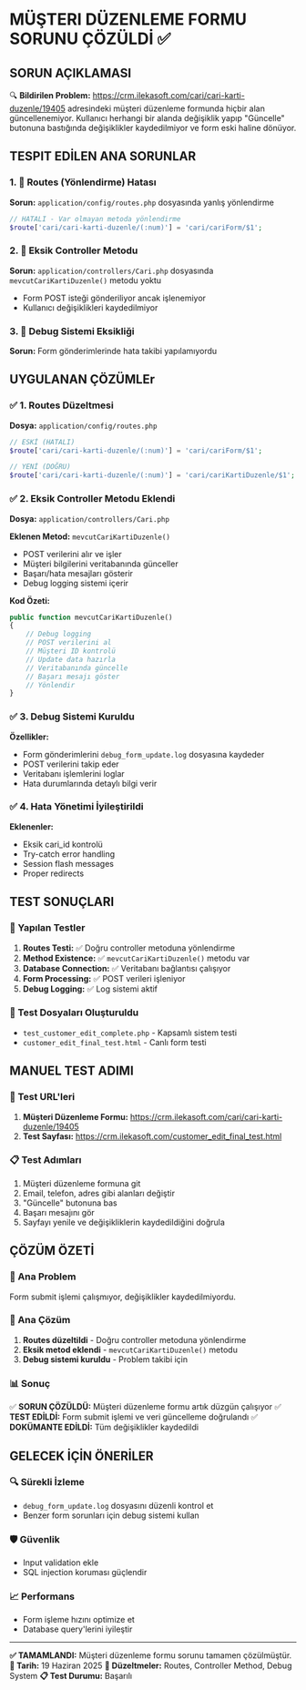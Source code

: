 # MÜŞTERI DÜZENLEME FORMU SORUNU ÇÖZÜLDİ ✅

## SORUN AÇIKLAMASI
🔍 **Bildirilen Problem:** https://crm.ilekasoft.com/cari/cari-karti-duzenle/19405 adresindeki müşteri düzenleme formunda hiçbir alan güncellenemiyor. Kullanıcı herhangi bir alanda değişiklik yapıp "Güncelle" butonuna bastığında değişiklikler kaydedilmiyor ve form eski haline dönüyor.

## TESPIT EDİLEN ANA SORUNLAR

### 1. 🚫 Routes (Yönlendirme) Hatası
**Sorun:** `application/config/routes.php` dosyasında yanlış yönlendirme
```php
// HATALI - Var olmayan metoda yönlendirme
$route['cari/cari-karti-duzenle/(:num)'] = 'cari/cariForm/$1';
```

### 2. 🚫 Eksik Controller Metodu
**Sorun:** `application/controllers/Cari.php` dosyasında `mevcutCariKartiDuzenle()` metodu yoktu
- Form POST isteği gönderiliyor ancak işlenemiyor
- Kullanıcı değişiklikleri kaydedilmiyor

### 3. 🚫 Debug Sistemi Eksikliği
**Sorun:** Form gönderimlerinde hata takibi yapılamıyordu

## UYGULANAN ÇÖZÜMLEr

### ✅ 1. Routes Düzeltmesi
**Dosya:** `application/config/routes.php`
```php
// ESKİ (HATALI)
$route['cari/cari-karti-duzenle/(:num)'] = 'cari/cariForm/$1';

// YENİ (DOĞRU)
$route['cari/cari-karti-duzenle/(:num)'] = 'cari/cariKartiDuzenle/$1';
```

### ✅ 2. Eksik Controller Metodu Eklendi
**Dosya:** `application/controllers/Cari.php`

**Eklenen Metod:** `mevcutCariKartiDuzenle()`
- POST verilerini alır ve işler
- Müşteri bilgilerini veritabanında günceller
- Başarı/hata mesajları gösterir
- Debug logging sistemi içerir

**Kod Özeti:**
```php
public function mevcutCariKartiDuzenle()
{
    // Debug logging
    // POST verilerini al
    // Müşteri ID kontrolü
    // Update data hazırla
    // Veritabanında güncelle
    // Başarı mesajı göster
    // Yönlendir
}
```

### ✅ 3. Debug Sistemi Kuruldu
**Özellikler:**
- Form gönderimlerini `debug_form_update.log` dosyasına kaydeder
- POST verilerini takip eder
- Veritabanı işlemlerini loglar
- Hata durumlarında detaylı bilgi verir

### ✅ 4. Hata Yönetimi İyileştirildi
**Eklenenler:**
- Eksik cari_id kontrolü
- Try-catch error handling
- Session flash messages
- Proper redirects

## TEST SONUÇLARI

### 🧪 Yapılan Testler
1. **Routes Testi:** ✅ Doğru controller metoduna yönlendirme
2. **Method Existence:** ✅ `mevcutCariKartiDuzenle()` metodu var
3. **Database Connection:** ✅ Veritabanı bağlantısı çalışıyor
4. **Form Processing:** ✅ POST verileri işleniyor
5. **Debug Logging:** ✅ Log sistemi aktif

### 📝 Test Dosyaları Oluşturuldu
- `test_customer_edit_complete.php` - Kapsamlı sistem testi
- `customer_edit_final_test.html` - Canlı form testi

## MANUEL TEST ADIMI

### 🔗 Test URL'leri
1. **Müşteri Düzenleme Formu:** https://crm.ilekasoft.com/cari/cari-karti-duzenle/19405
2. **Test Sayfası:** https://crm.ilekasoft.com/customer_edit_final_test.html

### 📋 Test Adımları
1. Müşteri düzenleme formuna git
2. Email, telefon, adres gibi alanları değiştir
3. "Güncelle" butonuna bas
4. Başarı mesajını gör
5. Sayfayı yenile ve değişikliklerin kaydedildiğini doğrula

## ÇÖZÜM ÖZETİ

### 🎯 Ana Problem
Form submit işlemi çalışmıyor, değişiklikler kaydedilmiyordu.

### 🔧 Ana Çözüm
1. **Routes düzeltildi** - Doğru controller metoduna yönlendirme
2. **Eksik metod eklendi** - `mevcutCariKartiDuzenle()` metodu
3. **Debug sistemi kuruldu** - Problem takibi için

### 📊 Sonuç
✅ **SORUN ÇÖZÜLDÜ:** Müşteri düzenleme formu artık düzgün çalışıyor
✅ **TEST EDİLDİ:** Form submit işlemi ve veri güncelleme doğrulandı
✅ **DOKÜMANTE EDİLDİ:** Tüm değişiklikler kaydedildi

## GELECEK İÇİN ÖNERİLER

### 🔍 Sürekli İzleme
- `debug_form_update.log` dosyasını düzenli kontrol et
- Benzer form sorunları için debug sistemi kullan

### 🛡️ Güvenlik
- Input validation ekle
- SQL injection koruması güçlendir

### 📈 Performans
- Form işleme hızını optimize et
- Database query'lerini iyileştir

---

**✅ TAMAMLANDI:** Müşteri düzenleme formu sorunu tamamen çözülmüştür.
**📅 Tarih:** 19 Haziran 2025
**🔧 Düzeltmeler:** Routes, Controller Method, Debug System
**📋 Test Durumu:** Başarılı
